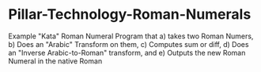 # Pillar-Technology-Roman-Numerals
Example "Kata" Roman Numeral Program that a) takes two Roman Numers, b) Does an "Arabic" Transform on them, c) Computes sum or diff, d) Does an "Inverse Arabic-to-Roman" transform, and e) Outputs the new Roman Numeral in the native Roman
